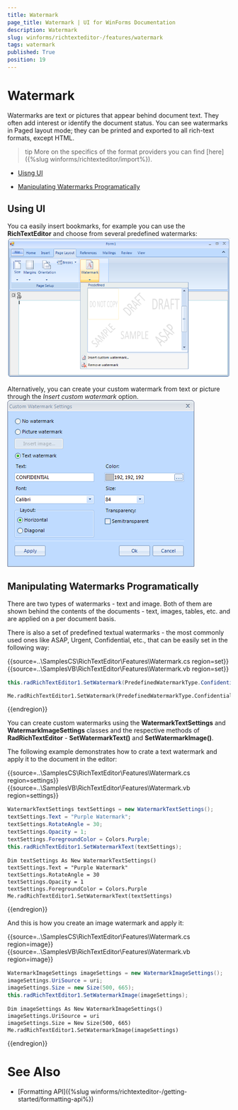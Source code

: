 ```yaml
---
title: Watermark
page_title: Watermark | UI for WinForms Documentation
description: Watermark
slug: winforms/richtexteditor-/features/watermark
tags: watermark
published: True
position: 19
---
```


# Watermark

Watermarks are text or pictures that appear behind document text. They often add interest or identify the document status. You can see watermarks in Paged layout mode; they can be printed and exported to all rich-text formats, except HTML.

>tip More on the specifics of the format providers you can find [here]({%slug winforms/richtexteditor/import%}).
>


* [Uisng UI](#using-ui)

* [Manipulating Watermarks Programatically](#manipulating-watermarks-programatically)

## Using UI

You ca easily insert bookmarks, for example you can use the __RichTextEditor__ and choose from several predefined watermarks: ![richtexteditor-features-watermark 001](images/richtexteditor-features-watermark001.png)

Alternatively, you can create your custom watermark from text or picture through the *Insert custom watermark* option. ![richtexteditor-features-watermark 002](images/richtexteditor-features-watermark002.png)

## Manipulating Watermarks Programatically

There are two types of watermarks - text and image. Both of them are shown behind the contents of the documents - text, images, tables, etc. and are applied on a per document basis.

There is also a set of predefined textual watermarks - the most commonly used ones like ASAP, Urgent, Confidential, etc., that can be easily set in the following way:

{{source=..\SamplesCS\RichTextEditor\Features\Watermark.cs region=set}} 
{{source=..\SamplesVB\RichTextEditor\Features\Watermark.vb region=set}} 

````C#
this.radRichTextEditor1.SetWatermark(PredefinedWatermarkType.Confidential);

````
````VB.NET
Me.radRichTextEditor1.SetWatermark(PredefinedWatermarkType.Confidential)

````

{{endregion}} 


You can create custom watermarks using the __WatermarkTextSettings__ and __WatermarkImageSettings__ classes and the respective methods of __RadRichTextEditor__ - __SetWatermarkText()__ and __SetWatermarkImage()__.
        

The following example demonstrates how to crate a text watermark and apply it to the document in the editor:

{{source=..\SamplesCS\RichTextEditor\Features\Watermark.cs region=settings}} 
{{source=..\SamplesVB\RichTextEditor\Features\Watermark.vb region=settings}} 

````C#
WatermarkTextSettings textSettings = new WatermarkTextSettings();
textSettings.Text = "Purple Watermark";
textSettings.RotateAngle = 30;
textSettings.Opacity = 1;
textSettings.ForegroundColor = Colors.Purple;
this.radRichTextEditor1.SetWatermarkText(textSettings);

````
````VB.NET
Dim textSettings As New WatermarkTextSettings()
textSettings.Text = "Purple Watermark"
textSettings.RotateAngle = 30
textSettings.Opacity = 1
textSettings.ForegroundColor = Colors.Purple
Me.radRichTextEditor1.SetWatermarkText(textSettings)

````

{{endregion}} 


And this is how you create an image watermark and apply it: 

{{source=..\SamplesCS\RichTextEditor\Features\Watermark.cs region=image}} 
{{source=..\SamplesVB\RichTextEditor\Features\Watermark.vb region=image}} 

````C#
WatermarkImageSettings imageSettings = new WatermarkImageSettings();
imageSettings.UriSource = uri;
imageSettings.Size = new Size(500, 665);
this.radRichTextEditor1.SetWatermarkImage(imageSettings);

````
````VB.NET
Dim imageSettings As New WatermarkImageSettings()
imageSettings.UriSource = uri
imageSettings.Size = New Size(500, 665)
Me.radRichTextEditor1.SetWatermarkImage(imageSettings)

````

{{endregion}} 

# See Also

 * [Formatting API]({%slug winforms/richtexteditor-/getting-started/formatting-api%})
